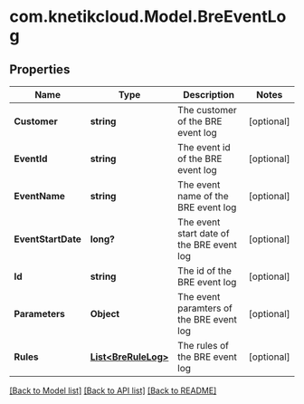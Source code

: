 # com.knetikcloud.Model.BreEventLog
## Properties

Name | Type | Description | Notes
------------ | ------------- | ------------- | -------------
**Customer** | **string** | The customer of the BRE event log | [optional] 
**EventId** | **string** | The event id of the BRE event log | [optional] 
**EventName** | **string** | The event name of the BRE event log | [optional] 
**EventStartDate** | **long?** | The event start date of the BRE event log | [optional] 
**Id** | **string** | The id of the BRE event log | [optional] 
**Parameters** | **Object** | The event paramters of the BRE event log | [optional] 
**Rules** | [**List&lt;BreRuleLog&gt;**](BreRuleLog.md) | The rules of the BRE event log | [optional] 

[[Back to Model list]](../README.md#documentation-for-models) [[Back to API list]](../README.md#documentation-for-api-endpoints) [[Back to README]](../README.md)

